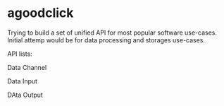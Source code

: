 # agoodclick
Trying to build a set of unified API for most popular software use-cases. Initial attemp would be for data processing and storages use-cases.

API lists:

Data Channel 

Data Input

DAta Output

